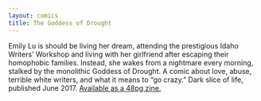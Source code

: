 ```yaml
---
layout: comics
title: The Goddess of Drought
---
```

Emily Lu is should be living her dream, attending the prestigious Idaho Writers’ Workshop and living with her girlfriend after escaping their homophobic families. Instead, she wakes from a nightmare every morning, stalked by the monolithic Goddess of Drought. A comic about love, abuse, terrible white writers, and what it means to “go crazy.” Dark slice of life, published June 2017. <a href="https://mozliu.bigcartel.com/product/the-goddess-of-drought">Available as a 48pg zine.</a>
